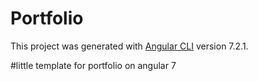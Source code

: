 # Portfolio

This project was generated with [Angular CLI](https://github.com/angular/angular-cli) version 7.2.1.

#little template for portfolio on angular 7 